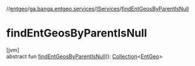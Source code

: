 //[entgeo](../../../index.md)/[ga.banga.entgeo.services](../index.md)/[IServices](index.md)/[findEntGeosByParentIsNull](find-ent-geos-by-parent-is-null.md)

# findEntGeosByParentIsNull

[jvm]\
abstract fun [findEntGeosByParentIsNull](find-ent-geos-by-parent-is-null.md)(): [Collection](https://kotlinlang.org/api/latest/jvm/stdlib/kotlin.collections/-collection/index.html)&lt;[EntGeo](../../ga.banga.entgeo.domain.entities/-ent-geo/index.md)&gt;
